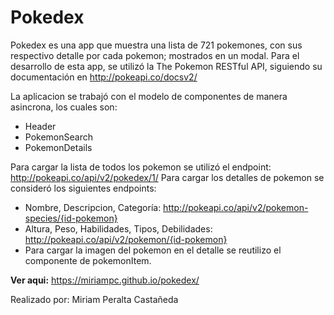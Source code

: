 # Pokedex
Pokedex es una app que muestra una lista de 721 pokemones, con sus respectivo detalle por cada pokemon; mostrados en un modal.
Para el desarrollo de esta app, se utilizó la The Pokemon RESTful API, siguiendo su documentación en http://pokeapi.co/docsv2/

La aplicacion se trabajó con el modelo de componentes de manera asincrona, los cuales son:
- Header
- PokemonSearch
- PokemonDetails

Para cargar la lista de todos los pokemon se utilizó el endpoint: http://pokeapi.co/api/v2/pokedex/1/
Para cargar los detalles de pokemon se consideró los siguientes endpoints:
 - Nombre, Descripcion, Categoría: http://pokeapi.co/api/v2/pokemon-species/{id-pokemon}
 - Altura, Peso, Habilidades, Tipos, Debilidades: http://pokeapi.co/api/v2/pokemon/{id-pokemon}
 - Para cargar la imagen del pokemon en el detalle se reutilizo el componente de pokemonItem.

**Ver aqui:** https://miriampc.github.io/pokedex/

Realizado por: Miriam Peralta Castañeda
